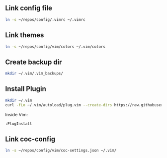 ## Link config file
```bash
ln -s ~/repos/config/.vimrc ~/.vimrc
```

## Link themes
```bash
ln -s ~/repos/config/vim/colors ~/.vim/colors
```

## Create backup dir
```bash
mkdir ~/.vim/.vim_backups/
```

## Install Plugin
```bash
mkdir ~/.vim
curl -fLo ~/.vim/autoload/plug.vim --create-dirs https://raw.githubusercontent.com/junegunn/vim-plug/master/plug.vim
```
Inside Vim:
```bash
:PlugInstall
```

## Link coc-config
```bash
ln -s ~/repos/config/vim/coc-settings.json ~/.vim/
```

